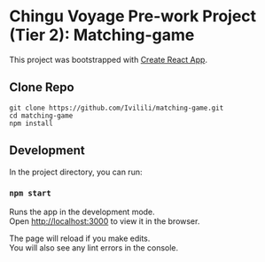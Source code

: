 # Chingu Voyage Pre-work Project (Tier 2): Matching-game
This project was bootstrapped with [Create React App](https://github.com/facebook/create-react-app).



## Clone Repo

```
git clone https://github.com/Ivilili/matching-game.git
cd matching-game
npm install
```

## Development

In the project directory, you can run:

### `npm start`

Runs the app in the development mode.<br>
Open [http://localhost:3000](http://localhost:3000) to view it in the browser.

The page will reload if you make edits.<br>
You will also see any lint errors in the console.
